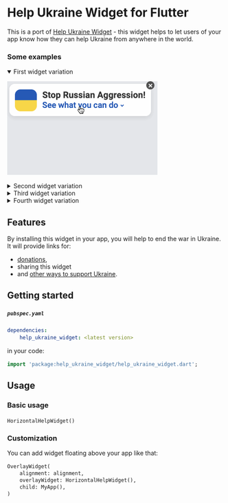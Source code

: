 # Help Ukraine Widget for Flutter
This is a port of [Help Ukraine Widget](https://helpukrainewinwidget.org/) -
this widget helps to let users of your app know how they can help Ukraine
from anywhere in the world.

### Some examples

<details open><summary>First widget variation</summary>

![](gifs/widget1.gif)
</details>

<details><summary>Second widget variation</summary>
    
![](gifs/widget2.gif)
</details>

<details><summary>Third widget variation</summary>

![](gifs/widget3.gif)
</details>

<details><summary>Fourth widget variation</summary>

![](gifs/widget4.gif)
</details>

## Features
By installing this widget in your app, you will help to end the war in Ukraine.
It will provide links for:

* [donations](https://uahelp.monobank.ua/),
* sharing this widget
* and [other ways to support Ukraine](https://war.ukraine.ua/).

## Getting started
<h5 a><strong><code>pubspec.yaml</code></strong></h5>

``` yaml
dependencies:
    help_ukraine_widget: <latest version>
```

in your code:

``` dart
import 'package:help_ukraine_widget/help_ukraine_widget.dart';
```

## Usage

### Basic usage
`HorizontalHelpWidget()`

### Customization
You can add widget floating above your app like that:
```
OverlayWidget(
    alignment: alignment,
    overlayWidget: HorizontalHelpWidget(),
    child: MyApp(),
)
```
